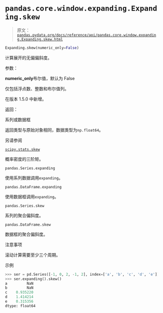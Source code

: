 # `pandas.core.window.expanding.Expanding.skew`

> 原文：[`pandas.pydata.org/docs/reference/api/pandas.core.window.expanding.Expanding.skew.html`](https://pandas.pydata.org/docs/reference/api/pandas.core.window.expanding.Expanding.skew.html)

```py
Expanding.skew(numeric_only=False)
```

计算展开的无偏偏斜度。

参数：

**numeric_only**布尔值，默认为 False

仅包括浮点数、整数和布尔值列。

在版本 1.5.0 中新增。

返回：

系列或数据框

返回类型与原始对象相同，数据类型为`np.float64`。

另请参阅

[`scipy.stats.skew`](https://docs.scipy.org/doc/scipy/reference/generated/scipy.stats.skew.html#scipy.stats.skew "(in SciPy v1.13.0)")

概率密度的三阶矩。

`pandas.Series.expanding`

使用系列数据调用`expanding`。

`pandas.DataFrame.expanding`

使用数据框调用`expanding`。

`pandas.Series.skew`

系列的聚合偏斜度。

`pandas.DataFrame.skew`

数据框的聚合偏斜度。

注意事项

滚动计算需要至少三个周期。

示例

```py
>>> ser = pd.Series([-1, 0, 2, -1, 2], index=['a', 'b', 'c', 'd', 'e'])
>>> ser.expanding().skew()
a         NaN
b         NaN
c    0.935220
d    1.414214
e    0.315356
dtype: float64 
```
